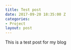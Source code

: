 ```yaml
---
title: Test post
date: 2017-09-20 18:35:00 Z
categories:
- Project
layout: post
---
```


This is a test post for my blog
